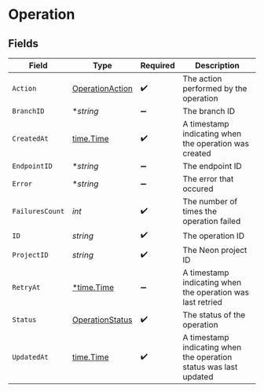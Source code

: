 # Operation


## Fields

| Field                                                             | Type                                                              | Required                                                          | Description                                                       |
| ----------------------------------------------------------------- | ----------------------------------------------------------------- | ----------------------------------------------------------------- | ----------------------------------------------------------------- |
| `Action`                                                          | [OperationAction](../../models/shared/operationaction.md)         | :heavy_check_mark:                                                | The action performed by the operation                             |
| `BranchID`                                                        | **string*                                                         | :heavy_minus_sign:                                                | The branch ID                                                     |
| `CreatedAt`                                                       | [time.Time](https://pkg.go.dev/time#Time)                         | :heavy_check_mark:                                                | A timestamp indicating when the operation was created             |
| `EndpointID`                                                      | **string*                                                         | :heavy_minus_sign:                                                | The endpoint ID                                                   |
| `Error`                                                           | **string*                                                         | :heavy_minus_sign:                                                | The error that occured                                            |
| `FailuresCount`                                                   | *int*                                                             | :heavy_check_mark:                                                | The number of times the operation failed                          |
| `ID`                                                              | *string*                                                          | :heavy_check_mark:                                                | The operation ID                                                  |
| `ProjectID`                                                       | *string*                                                          | :heavy_check_mark:                                                | The Neon project ID                                               |
| `RetryAt`                                                         | [*time.Time](https://pkg.go.dev/time#Time)                        | :heavy_minus_sign:                                                | A timestamp indicating when the operation was last retried        |
| `Status`                                                          | [OperationStatus](../../models/shared/operationstatus.md)         | :heavy_check_mark:                                                | The status of the operation                                       |
| `UpdatedAt`                                                       | [time.Time](https://pkg.go.dev/time#Time)                         | :heavy_check_mark:                                                | A timestamp indicating when the operation status was last updated |